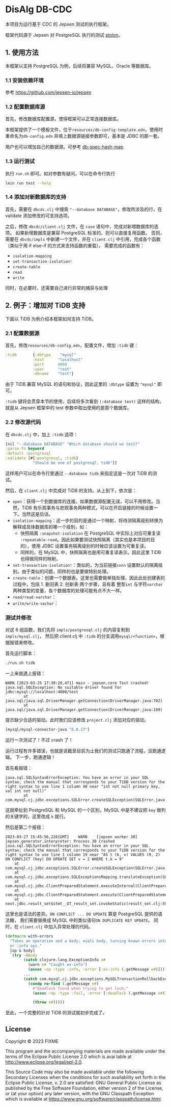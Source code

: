 # DisAlg DB-CDC

本项目为运行基于 CDC 的 Jepsen 测试的执行框架。

框架代码源于 Jepsen 对 PostgreSQL 执行的测试 [stolon](https://github.com/jepsen-io/jepsen/tree/main/stolon)。

## 1. 使用方法

本框架以支持 PostgreSQL 为例，后续将兼容 MySQL、Oracle 等数据库。
### 1.1 安装依赖环境
参考 https://github.com/jepsen-io/jepsen

### 1.2 配置数据库源
首先，修改数据库配置源，使得框架可以正常连接数据库。

本框架提供了一个模板文件，位于`resources/db-config-template.edn`，使用时重命名为`db-config.edn` 并填上数据源链接参数即可，基本是 JDBC 的那一套。

用户也可以增加自己的数据源。可参考 [db-spec-hash-map](https://cljdoc.org/d/com.github.seancorfield/next.jdbc/1.3.862/doc/getting-started#the-db-spec-hash-map)

### 1.3 运行测试
执行 `run.sh` 即可。如对参数有疑问，可以在命令行执行
``` bash
lein run test --help
```

### 1.4 添加对新数据库的支持
首先，需要在 `dbcdc.clj` 中搜索 `"--database DATABASE"`，修改所涉及的行，在 validate 添加修改的可支持选项。

之后，修改 `dbcdc/client.clj` 文件，在 `case` 语句中，完成对新增数据库的选项。
如果新增数据库是兼容 PostgreSQL 标准的，则可以直接复用函数。
否则，需要在 `dbcdc/impls` 中新建一个文件，并在 `client.clj` 中引用，完成各个函数（类似于用 if else-if 的方式来支持函数的重载）。
需要完成的函数有：
- `isolation-mapping`
- `set-transaction-isolation!`
- `create-table`
- `read`
- `write`

同时，在必要时，还需要自己进行异常的捕获与处理

## 2. 例子：增加对 TiDB 支持
下面以 TiDB 为例介绍本框架如何支持 TiDB。

### 2.1 配置数据源
首先，修改`resources/db-config.edn`，配置文件，增加 `:tidb` 键：
```clojure
:tidb       {:dbtype    "mysql"
            :host      "localhost"
            :port      4000
            :user      "root"
            :dbname    "test"}
```
由于 TiDB 兼容 MySQL 的语句和协议，因此这里的 `:dbtype` 设置为 `"mysql"` 即可。

`:tidb` 键将会贯穿本节的使用，后续将多次看到 `(:database test)` 这样的结构，就是从 Jepsen 框架中的 test 参数中取出使用的是那个数据库。

### 2.2 修改源代码
在 `dbcdc.clj` 中，加上 `:tidb` 选项：
``` clojure
[nil "--database DATABASE" "Which database should we test?"
:parse-fn keyword
:default :postgresql
:validate [#{:postgresql, :tidb}
            "Should be one of postgresql, tidb"]]
```
这样用户可以在命令行里通过 `--database tidb` 来指定这是一次对 TiDB 的测试。

然后，在 `client.clj` 中完成对 TiDB 的支持。从上到下，依次是：
- `open`：获得一个到数据库的连接。如果数据源配置无误，可以不用修改。当然，TiDB 有乐观事务与悲观事务两种模式，可以在开启链接的时候设置一下。当然这是后话。
- `isolation-mapping`：这一步的目的是通过一个映射，将待测隔离级别转换为解释成具体数据库的哪一个级别，如：
    - 快照隔离 `:snapshot-isolation` 在 PostgreSQL 中实际上对应可重复读 `:repeatable-read`。因此如果要测试快照隔离（其实也是本项目的目的），使用 JDBC 设置事务隔离级别的时候应该设置为可重复读。
    - 同样的，在 MySQL 中，快照隔离也是用可重复读表示。因此这里 TiDB 也得做同样的映射。
- `set-transaction-isolation!`：类似的，为当前链接`conn` 设置默认的隔离级别。由于类似的问题，同样的也是要做特别处理。
- `create-table`：创建一个数据表。这里也需要做单独处理，因此此处创建表的过程中，包括 1. 删旧表 2. 创新表 两个步骤，且有着 整型`int` 与字符`varchar`两种类型的变量，各个数据库的处理可能有点不大一样。
- `read/read-varchar`：
- `write/write-vachar`：


### 测试并修改
对这 6 组函数，我们先将 `impls/postgresql.clj` 的内容复制到 `impls/mysql.clj`，
然后把 client.clj 中 `:tidb` 的分支调用`mysql/<function>`，根据报错来修改。

首先运行脚本：

```bash
./run.sh tidb
```

一上来就遇上报错：
```log
WARN [2023-03-25 17:30:20,471] main - jepsen.core Test crashed!
java.sql.SQLException: No suitable driver found for jdbc:mysql://localhost:4000/test
        at java.sql/java.sql.DriverManager.getConnection(DriverManager.java:702)
        at java.sql/java.sql.DriverManager.getConnection(DriverManager.java:189)
```
提示缺少合适的驱动。此时我们应该修改 `project.clj` 添加对应的驱动。
```clojure
[mysql/mysql-connector-java "8.0.27"]
```
运行一次测试了！不过 crash 了！

运行过程有许多错误，也就是说截至目前为止我们的测试只跑通了流程，没跑通逻辑。
下一步，跑通逻辑！

首先看报错：
``` log
java.sql.SQLSyntaxErrorException: You have an error in your SQL syntax; check the manual that corresponds to your TiDB version for the right syntax to use line 1 column 40 near "int not null primary key, val int not null)" 
        at com.mysql.cj.jdbc.exceptions.SQLError.createSQLException(SQLError.java:120)
```
这就牵扯到 PostgreSQL 和 MySQL 的一个区别，MySQL 中是不建议把 `key` 做列的关键字的，这里改成 `k` 就行。

然后是第二个报错：
``` log
2023-03-27 15:45:56,226{GMT}	WARN	[jepsen worker 30] jepsen.generator.interpreter: Process 30 crashed
java.sql.SQLSyntaxErrorException: You have an error in your SQL syntax; check the manual that corresponds to your TiDB version for the right syntax to use line 1 column 19 near "AS t (k, v) VALUES (9, 2) ON CONFLICT (key) DO UPDATE SET v = 2 WHERE t.k = 9" 
	at com.mysql.cj.jdbc.exceptions.SQLError.createSQLException(SQLError.java:120)
	at com.mysql.cj.jdbc.exceptions.SQLExceptionsMapping.translateException(SQLExceptionsMapping.java:122)
	at com.mysql.cj.jdbc.ClientPreparedStatement.executeInternal(ClientPreparedStatement.java:953)
	at com.mysql.cj.jdbc.ClientPreparedStatement.execute(ClientPreparedStatement.java:371)
	at next.jdbc.result_set$stmt__GT_result_set.invokeStatic(result_set.clj:559)
```
这里也是语法的差异。`ON CONFLICT ... DO UPDATE` 算是 PostgreSQL 提供的语法糖，
我们需要替换成 MySQL 中的类似语句`ON DUPLICATE KEY UPDATE`。
同时，在 `client.clj` 中加入异常处理的代码。
```clojure
(defmacro with-errors
  "Takes an operation and a body; evals body, turning known errors into :fail
  or :info ops."
  [op & body]
  `(try ~@body
        (catch clojure.lang.ExceptionInfo e#
          (warn e# "Caught ex-info")
          (assoc ~op :type :info, :error [:ex-info (.getMessage e#)]))
        ...
        (catch com.mysql.cj.jdbc.exceptions.MySQLTransactionRollbackException e#
          (condp re-find (.getMessage e#)
            #"Deadlock found when trying to get lock;"
            (assoc ~op :type :fail, :error [:deadlock (.getMessage e#)])

            (throw e#)))))
```
至此，一个完整的针对 TiDB 的测试就初步完成了。

## License

Copyright © 2023 FIXME

This program and the accompanying materials are made available under the
terms of the Eclipse Public License 2.0 which is avai
lable at
http://www.eclipse.org/legal/epl-2.0.

This Source Code may also be made available under the following Secondary
Licenses when the conditions for such availability set forth in the Eclipse
Public License, v. 2.0 are satisfied: GNU General Public License as published by
the Free Software Foundation, either version 2 of the License, or (at your
option) any later version, with the GNU Classpath Exception which is available
at https://www.gnu.org/software/classpath/license.html.
